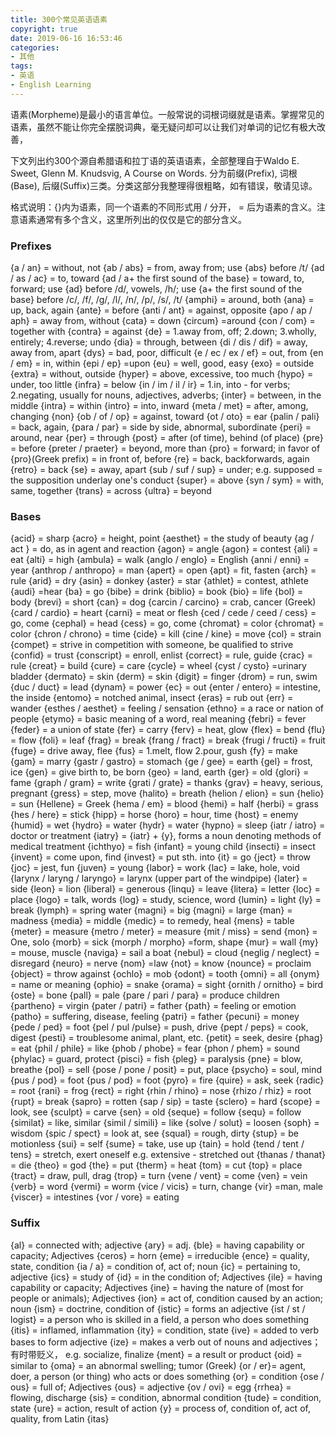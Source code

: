 ```yaml
---
title: 300个常见英语语素
copyright: true
date: 2019-06-16 16:53:46
categories: 
- 其他
tags: 
- 英语
- English Learning
---
```


语素(Morpheme)是最小的语言单位。一般常说的词根词缀就是语素。掌握常见的语素，虽然不能让你完全摆脱词典，毫无疑问却可以让我们对单词的记忆有极大改善，

下文列出约300个源自希腊语和拉丁语的英语语素，全部整理自于Waldo E. Sweet, Glenn M. Knudsvig, A Course on Words. 分为前缀(Prefix), 词根(Base), 后缀(Suffix)三类。分类这部分我整理得很粗略，如有错误，敬请见谅。

格式说明：{}内为语素，同一个语素的不同形式用 / 分开， = 后为语素的含义。注意语素通常有多个含义，这里所列出的仅仅是它的部分含义。

<!-- more -->

### Prefixes

{a / an} = without, not
{ab / abs} = from, away from;    use {abs} before /t/
{ad / as / ac} = to, toward
{ad / a+ the first sound of the base} = toward, to, forward;  use {ad} before /d/, vowels, /h/; use {a+ the first sound of the base} before /c/, /f/, /g/, /l/, /n/, /p/, /s/, /t/
{amphi} = around, both
{ana} = up, back, again
{ante} = before
{anti / ant} = against, opposite
{apo / ap / aph} = away from, without
{cata} = down
{circum} =around
{con / com} = together with
{contra} = against
{de} = 1.away from, off; 2.down; 3.wholly, entirely; 4.reverse; undo
{dia} = through, between
{di / dis / dif} = away, away from, apart
{dys} = bad, poor, difficult
{e / ec / ex / ef} = out, from
{en / em} = in, within
{epi / ep} =upon
{eu} = well, good, easy
{exo} = outside
{extra} = without, outside
{hyper} = above, excessive, too much
{hypo} = under, too little
{infra} = below
{in / im / il / ir} = 1.in, into  - for verbs; 2.negating, usually for nouns, adjectives, adverbs;
{inter} = between, in the middle
{intra} = within
{intro} = into, inward
{meta / met} = after, among, changing
{non}
{ob / of / op} = against, toward
{ot / oto} = ear
{palin / pali} = back, again,
{para / par} = side by side, abnormal, subordinate
{peri} = around, near
{per} = through
{post} = after (of time), behind (of place) 
{pre} = before
{preter / praeter} = beyond, more than
{pro} = forward;  in favor of
{pro}(Greek prefix) = in front of, before
{re} = back, backforwards, again
{retro} = back
{se} = away, apart
{sub / suf / sup} = under; e.g. supposed = the supposition underlay one's conduct
{super} = above
{syn / sym} = with, same, together
{trans} = across
{ultra} = beyond



### Bases

{acid} = sharp
{acro} = height, point
{aesthet} = the study of beauty
{ag / act } = do, as in agent and reaction
{agon} = angle
{agon} = contest
{ali} = eat
{alti} = high
{ambula} = walk
{anglo / englo} = English
{anni / enni} = year
{anthrop / anthropo} = man
{apert} = open
{apt} = fit, fasten
{arch} = rule
{arid} = dry
{asin} = donkey
{aster} = star
{athlet} = contest, athlete
{audi} =hear
{ba} = go
{bibe} = drink
{biblio} = book
{bio} = life
{bol} = body
{brevi} = short
{can} = dog
{carcin / carcino} = crab, cancer (Greek)
{card / cardio} = heart
{carni} = meat or flesh
{ced / cede / ceed / cess} = go, come
{cephal} = head
{cess} = go, come
{chromat} = color
{chromat} = color
{chron / chrono} = time
{cide} = kill
{cine / kine} = move
{col} = strain
{compet} = strive in competition with someone, be qualified to strive
{confid} = trust
{conscript} = enroll, enlist
{correct} = rule, guide
{crac} = rule
{creat} = build
{cure} = care
{cycle} = wheel
{cyst / cysto} =urinary bladder
{dermato} = skin
{derm} = skin
{digit} = finger
{drom} = run, swim
{duc / duct} = lead
{dynam} = power
{ec} = out
{enter / entero} = intestine, the inside
{entomo} = notched animal, insect
{eras} = rub out
{err} = wander
{esthes / aesthet} = feeling / sensation
{ethno} = a race or nation of people
{etymo} = basic meaning of a word, real meaning
{febri} = fever
{feder} = a union of state
{fer} = carry
{ferv} = heat, glow
{flex} = bend
{flu} = flow
{foli} = leaf
{frag} = break
{frang / fract} = break
{frugi / fructi} = fruit
{fuge} = drive away, flee
{fus} = 1.melt, flow 2.pour, gush
{fy} = make
{gam} = marry
{gastr / gastro} = stomach
{ge / gee} = earth
{gel} = frost, ice
{gen} = give birth to, be born
{geo} = land, earth
{ger} = old
{glori} = fame
{graph / gram} = write
{grati / grate} = thanks
{grav} = heavy, serious, pregnant
{gress} = step, move
{halito} = breath
{helion / elion} = sun
{helio} = sun
{Hellene} = Greek
{hema / em} = blood
{hemi} = half
{herbi} = grass
{hes / here} = stick
{hipp} = horse
{horo} = hour, time
{host} = enemy
{humid} = wet
{hydro} = water
{hydr} = water
{hypno} = sleep
{iatr / iatro} = doctor or treatment
{iatry} = {iatr} + {y}, forms a noun denoting methods of medical treatment
{ichthyo} = fish
{infant} = young child
{insecti} = insect
{invent} = come upon, find
{invest} = put sth. into
{it} = go
{ject} = throw
{joc} = jest, fun
{juven} = young
{labor} = work
{lac} = lake, hole, void
{larynx / laryng / laryngo} = larynx (upper part of the windpipe)
{later} = side
{leon} = lion
{liberal} = generous
{linqu} = leave
{litera} = letter
{loc} = place
{logo} = talk, words
{log} = study, science, word
{lumin} = light
{ly} = break
{lymph} = spring water
{magni} = big
{magni} = large
{man} = madness
{media} = middle
{medic} = to remedy, heal
{mens} = table
{meter} = measure
{metro / meter} = measure
{mit / miss} = send
{mon} = One, solo
{morb} = sick
{morph / morpho} =form, shape
{mur} = wall
{my} = mouse, muscle
{naviga} = sail a boat
{nebul} = cloud
{neglig / neglect} = disregard
{neuro} = nerve
{nom} =law
{not} = know
{nounce} = proclaim
{object} = throw against
{ochlo} = mob
{odont} = tooth
{omni} = all
{onym} = name or meaning
{ophio} = snake
{orama} = sight
{ornith / ornitho} = bird
{oste} = bone
{pall} = pale
{pare / pari / para} = produce children
{partheno} = virgin
{pater / patri} = father
{path} = feeling or emotion
{patho} = suffering, disease, feeling
{patri} = father
{pecuni} = money
{pede / ped} = foot
{pel / pul /pulse} = push, drive
{pept / peps} = cook, digest
{pesti} = troublesome animal, plant, etc.
{petit} = seek, desire
{phag} = eat
{phil / phile} = like
{phob / phobe} = fear
{phon / phem} = sound
{phylac} = guard, protect
{pisci} = fish
{pleg} = paralysis
{pne} = blow, breathe
{pol} = sell
{pose / pone / posit} = put, place
{psycho} = soul, mind
{pus / pod} = foot
{pus / pod} = foot
{pyro} = fire
{quire} = ask, seek
{radic} = root
{rani} = frog
{rect} = right
{rhin / rhino} = nose
{rhizo / rhiz} = root
{rupt} = break
{sapro} = rotten
{sap / sip} = taste
{sclero} = hard
{scope} = look, see
{sculpt} = carve
{sen} = old
{seque} = follow
{sequ} = follow
{similat} = like, similar
{simil / simili} = like
{solve / solut} = loosen
{soph} = wisdom
{spic / spect} = look at, see
{squal} = rough, dirty
{stup} = be motionless
{sui} = self
{sume} = take, use up
{tain} = hold
{tend / tent / tens} = stretch, exert oneself    e.g. extensive - stretched out
{thanas / thanat} = die
{theo} = god
{the} = put
{therm} = heat
{tom} = cut
{top} = place
{tract} = draw, pull, drag
{trop} = turn
{vene / vent} = come
{ven} = vein
{verb} = word
{vermi} = worm
{vice / vicis} = turn, change
{vir} =man, male
{viscer} = intestines
{vor / vore} = eating

### Suffix

{al}  = connected with; adjective
{ary} = adj.
{ble} = having capability or capacity; Adjectives
{ceros} = horn
{eme} = irreducible
{ence} = quality, state, condition
{ia / a} = condition of, act of; noun
{ic} = pertaining to, adjective
{ics} = study of
{id} = in the condition of; Adjectives
{ile} = having capability or capacity; Adjectives
{ine} = having the nature of (most for people or animals); Adjectives
{ion} = act of, condition caused by an action; noun
{ism} = doctrine, condition of
{istic} = forms an adjective
{ist / st / logist} = a person who is skilled in a field, a person who does something
{itis} = inflamed, inflammation
{ity} = condition, state
{ive} = added to verb bases to form adjective
{ize} = makes a verb out of nouns and adjectives； 有时带贬义， e.g. socialize, finalize
{ment} = a result or product
{oid} = similar to
{oma} = an abnormal swelling; tumor (Greek)
{or / er}= agent, doer, a person (or thing) who acts or does something
{or} = condition
{ose / ous} = full of; Adjectives
{ous} = adjective
{ov / ovi} = egg
{rrhea} = flowing, discharge
{sis} = condition, abnormal condition
{tude} = condition, state
{ure} = action, result of action
{y} = process of, condition of, act of, quality, from Latin {itas}